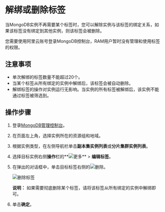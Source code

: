 # 解绑或删除标签

当MongoDB实例不再需要某个标签时，您可以解除实例与该标签的绑定关系，如果该标签没有绑定到其他实例，则该标签会被删除。

您需要使用阿里云账号登录MongoDB控制台，RAM用户暂时没有管理和使用标签的权限。

## 注意事项

-   单次解绑的标签数量不能超过20个。
-   当某个标签从所有绑定的实例中解绑后，该标签会被自动删除。
-   解绑标签的操作对实例运行无影响。当实例的所有标签被解绑后，该实例不能通过标签被筛选到。

## 操作步骤

1.  登录[MongoDB管理控制台](https://mongodb.console.aliyun.com/)。

2.  在页面左上角，选择实例所在的资源组和地域。

3.  根据实例类型，在左侧导航栏单击**副本集实例列表**或**分片集群实例列表**。

4.  选择目标实例右侧**操作**栏的**![更多](https://static-aliyun-doc.oss-accelerate.aliyuncs.com/assets/img/zh-CN/7156819951/p13851.png)** \> **编辑标签**。

5.  在弹出的对话框中，单击目标标签右侧的![删除](https://static-aliyun-doc.oss-accelerate.aliyuncs.com/assets/img/zh-CN/9546819951/p67173.png)。

    ![删除标签](https://static-aliyun-doc.oss-accelerate.aliyuncs.com/assets/img/zh-CN/0646819951/p67191.png)

    **说明：** 如果需要彻底删除某个标签，请将该标签从所有绑定的实例中解绑即可。

6.  单击**确定**。


